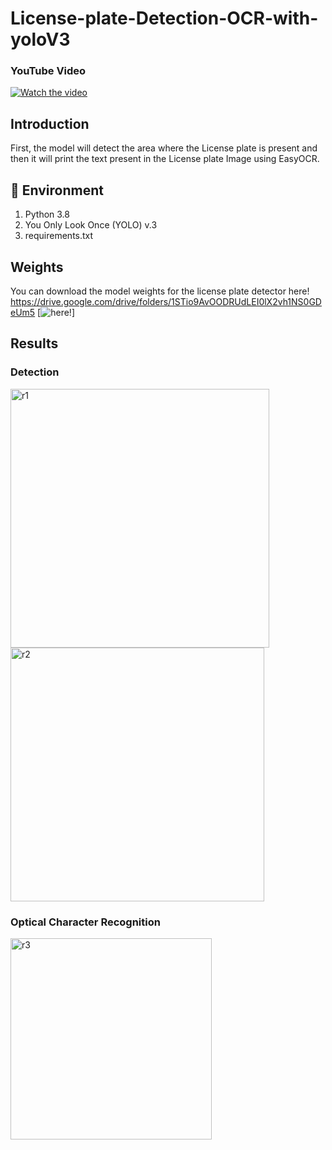 # License-plate-Detection-OCR-with-yoloV3

### YouTube Video
[![Watch the video](https://img.youtube.com/vi/PZqE2KKki-4/0.jpg)](https://youtu.be/PZqE2KKki-4)

## Introduction
First, the model will detect the area where the License plate is present and then it will print the text present in the License plate Image using EasyOCR.

## 🔨 Environment
 
1. Python 3.8
2. You Only Look Once (YOLO) v.3
3. requirements.txt

## Weights
You can download the model weights for the license plate detector here! https://drive.google.com/drive/folders/1STio9AvOODRUdLEI0lX2vh1NS0GDeUm5
[![here!](https://drive.google.com/drive/folders/1STio9AvOODRUdLEI0lX2vh1NS0GDeUm5)]

## Results

### Detection
<img width="414" alt="r1" src="https://github.com/MDSALMANSHAMS/License-plate-Detection-OCR-with-yoloV3/assets/68110323/f7fdf4ce-25fc-494f-9e24-6ccb68b7e319">
<img width="406" alt="r2" src="https://github.com/MDSALMANSHAMS/License-plate-Detection-OCR-with-yoloV3/assets/68110323/f0b229ff-ecb5-4096-ad24-b5b512c3602f">

### Optical Character Recognition
<img width="322" alt="r3" src="https://github.com/MDSALMANSHAMS/License-plate-Detection-OCR-with-yoloV3/assets/68110323/426e3534-89a4-4fc1-90c4-04b7dacf4dcc">
